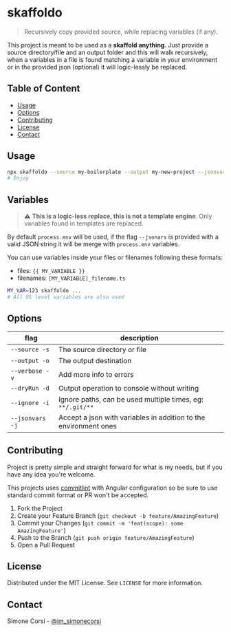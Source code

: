 # skaffoldo

> Recursively copy provided source, while replacing variables (if any).

This project is meant to be used as a **skaffold anything**. Just provide a source directory/file and an output folder and this will walk recursively, when a variables in a file is found matching a variable in your environment or in the provided json (optional) it will logic-lessly be replaced.

## Table of Content

<!-- toc -->

- [Usage](#usage)
- [Options](#options)
- [Contributing](#contributing)
- [License](#license)
- [Contact](#contact)

<!-- GETTING STARTED -->

## Usage

```sh
npx skaffoldo --source my-boilerplate --output my-new-project --jsonvars '{"CUSTOM_VAR": "MyValue"}'
# Enjoy
```

## Variables

> ⚠️ **This is a logic-less replace, this is not a template engine**. Only variables found in templates are replaced.

By default `process.env` will be used, if the flag `--jsonars` is provided with a valid JSON string it will be merge with `process.env` variables.

You can use variables inside your files or filenames following these formats:

- files: `{{ MY_VARIABLE }}`
- filenames: `[MY_VARIABLE]_filename.ts`

```sh
MY_VAR=123 skaffoldo ...
# All OS level variables are also used
```

## Options

| flag | description |
| --- | --- |
| `--source -s` | The source directory or file |
| `--output -o` | The output destination|
| `--verbose -v` | Add more info to errors |
| `--dryRun -d` | Output operation to console without writing |
| `--ignore -i` | Ignore paths, can be used multiple times, eg: `**/.git/**` |
| `--jsonvars -j` | Accept a json with variables in addition to the environment ones |

<!-- CONTRIBUTING -->

## Contributing

Project is pretty simple and straight forward for what is my needs, but if you have any idea you're welcome.

This projects uses [commitlint](https://commitlint.js.org/) with Angular configuration so be sure to use standard commit format or PR won't be accepted.

1. Fork the Project
2. Create your Feature Branch (`git checkout -b feature/AmazingFeature`)
3. Commit your Changes (`git commit -m 'feat(scope): some AmazingFeature'`)
4. Push to the Branch (`git push origin feature/AmazingFeature`)
5. Open a Pull Request

<!-- LICENSE -->

## License

Distributed under the MIT License. See `LICENSE` for more information.

<!-- CONTACT -->

## Contact

Simone Corsi - [@im_simonecorsi](https://twitter.com/im_simonecorsi)

